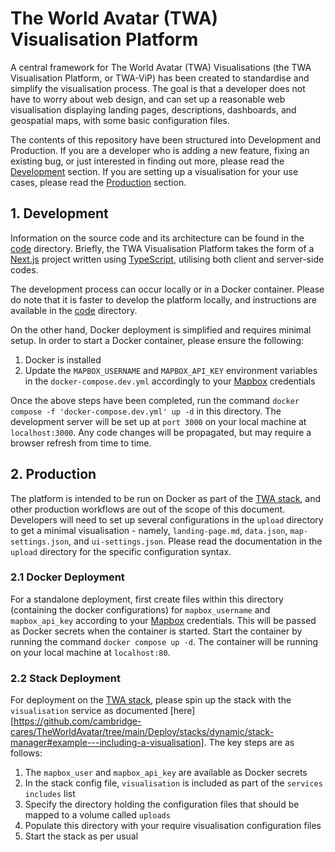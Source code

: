 # The World Avatar (TWA) Visualisation Platform

A central framework for The World Avatar (TWA) Visualisations (the TWA Visualisation Platform, or TWA-ViP) has been created to standardise and simplify the visualisation process. The goal is that a developer does not have to worry about web design, and can set up a reasonable web visualisation displaying landing pages, descriptions, dashboards, and geospatial maps, with some basic configuration files. 

The contents of this repository have been structured into Development and Production. If you are a developer who is adding a new feature, fixing an existing bug, or just interested in finding out more, please read the [Development](#1-development) section. If you are setting up a visualisation for your use cases, please read the [Production](#2-production) section.


## 1. Development
Information on the source code and its architecture can be found in the [code](https://github.com/cambridge-cares/TheWorldAvatar/tree/main/web/twa-vis-platform/code) directory. Briefly, the TWA Visualisation Platform takes the form of a [Next.js](https://nextjs.org/) project written using [TypeScript](https://www.typescriptlang.org/), utilising both client and server-side codes. 

The development process can occur locally or in a Docker container. Please do note that it is faster to develop the platform locally, and instructions are available in the [code](./code#2-local-development-workflow) directory. 

On the other hand, Docker deployment is simplified and requires minimal setup. In order to start a Docker container, please ensure the following:
1) Docker is installed
2) Update the `MAPBOX_USERNAME` and `MAPBOX_API_KEY` environment variables in the `docker-compose.dev.yml` accordingly to your [Mapbox](https://www.mapbox.com/) credentials

Once the above steps have been completed, run the command `docker compose -f 'docker-compose.dev.yml' up -d` in this directory. The development server will be set up at `port 3000` on your local machine at `localhost:3000`. Any code changes will be propagated, but may require a browser refresh from time to time.

## 2. Production
The platform is intended to be run on Docker as part of the [TWA stack](https://github.com/cambridge-cares/TheWorldAvatar/tree/main/Deploy/stacks/dynamic/stack-manager), and other production workflows are out of the scope of this document. Developers will need to set up several configurations in the `upload` directory to get a minimal visualisation - namely, `landing-page.md`, `data.json`, `map-settings.json`, and `ui-settings.json`. Please read the documentation in the `upload` directory for the specific configuration syntax.

### 2.1 Docker Deployment
For a standalone deployment, first create files within this directory (containing the docker configurations) for `mapbox_username` and `mapbox_api_key` according to your [Mapbox](https://www.mapbox.com/) credentials. This will be passed as Docker secrets when the container is started. Start the container by running the command `docker compose up -d`. The container will be running on your local machine at `localhost:80`.


### 2.2 Stack Deployment
For deployment on the [TWA stack](https://github.com/cambridge-cares/TheWorldAvatar/tree/main/Deploy/stacks/dynamic/stack-manager), please spin up the stack with the `visualisation` service as documented [here][https://github.com/cambridge-cares/TheWorldAvatar/tree/main/Deploy/stacks/dynamic/stack-manager#example---including-a-visualisation]. The key steps are as follows:

1) The `mapbox_user` and `mapbox_api_key` are available as Docker secrets
2) In the stack config file, `visualisation` is included as part of the `services` `includes` list
3) Specify the directory holding the configuration files that should be mapped to a volume called `uploads`
4) Populate this directory with your require visualisation configuration files
5) Start the stack as per usual